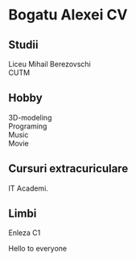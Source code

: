 # Bogatu Alexei CV

## Studii

Liceu Mihail Berezovschi   
CUTM  

## Hobby

3D-modeling  
Programing  
Music  
Movie  

## Cursuri extracuriculare

IT Academi.

## Limbi

Enleza C1

Hello to everyone